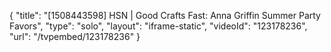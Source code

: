 {
    "title": "[1508443598] HSN | Good Crafts Fast: Anna Griffin Summer Party Favors",
    "type": "solo",
    "layout": "iframe-static",
    "videoId": "123178236",
    "url": "\/tvpembed\/123178236"
}